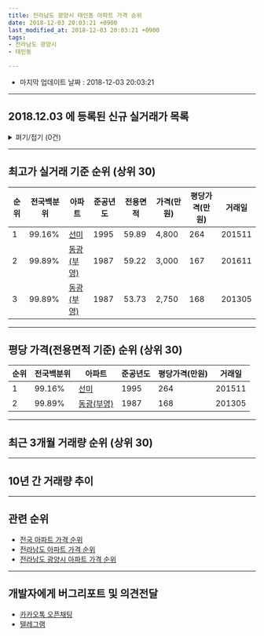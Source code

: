 ```yaml
---
title: 전라남도 광양시 태인동 아파트 가격 순위
date: 2018-12-03 20:03:21 +0900
last_modified_at: 2018-12-03 20:03:21 +0900
tags:
- 전라남도 광양시
- 태인동

---
```


* 마지막 업데이트 날짜 : 2018-12-03 20:03:21

---

## 2018.12.03 에 등록된 신규 실거래가 목록

<details>
<summary>펴기/접기 (0건)</summary>
<div markdown="1">

|아파트|전국백분위|준공년도|전용면적|가격(만원)|평당가격(만원)|거래일|
|---|---|---|---|---|---|---|
|없음|||||||


</div>
</details>

---

## 최고가 실거래 기준 순위 (상위 30)


|순위|전국백분위|아파트|준공년도|전용면적|가격(만원)|평당가격(만원)|거래일|
|---|---|---|---|---|---|---|---|
|1|99.16%|[선미](https://search.naver.com/search.naver?query=%EC%A0%84%EB%9D%BC%EB%82%A8%EB%8F%84+%EA%B4%91%EC%96%91%EC%8B%9C+%ED%83%9C%EC%9D%B8%EB%8F%99+%EC%84%A0%EB%AF%B8)|1995|59.89|4,800|264|201511|
|2|99.89%|[동광(부영)](https://search.naver.com/search.naver?query=%EC%A0%84%EB%9D%BC%EB%82%A8%EB%8F%84+%EA%B4%91%EC%96%91%EC%8B%9C+%ED%83%9C%EC%9D%B8%EB%8F%99+%EB%8F%99%EA%B4%91%28%EB%B6%80%EC%98%81%29)|1987|59.22|3,000|167|201611|
|3|99.89%|[동광(부영)](https://search.naver.com/search.naver?query=%EC%A0%84%EB%9D%BC%EB%82%A8%EB%8F%84+%EA%B4%91%EC%96%91%EC%8B%9C+%ED%83%9C%EC%9D%B8%EB%8F%99+%EB%8F%99%EA%B4%91%28%EB%B6%80%EC%98%81%29)|1987|53.73|2,750|168|201305|


---

## 평당 가격(전용면적 기준) 순위 (상위 30)


|순위|전국백분위|아파트|준공년도|평당가격(만원)|거래일|
|---|---|---|---|---|---|
|1|99.16%|[선미](https://search.naver.com/search.naver?query=%EC%A0%84%EB%9D%BC%EB%82%A8%EB%8F%84+%EA%B4%91%EC%96%91%EC%8B%9C+%ED%83%9C%EC%9D%B8%EB%8F%99+%EC%84%A0%EB%AF%B8)|1995|264|201511|
|2|99.89%|[동광(부영)](https://search.naver.com/search.naver?query=%EC%A0%84%EB%9D%BC%EB%82%A8%EB%8F%84+%EA%B4%91%EC%96%91%EC%8B%9C+%ED%83%9C%EC%9D%B8%EB%8F%99+%EB%8F%99%EA%B4%91%28%EB%B6%80%EC%98%81%29)|1987|168|201305|


---

## 최근 3개월 거래량 순위 (상위 30)


<div style="width:100%;">
    <canvas id="deal_count_ranking" height="250"></canvas>
</div>


<script>
new Chart(document.getElementById("deal_count_ranking"), {
    type: 'horizontalBar',
    data: {
        labels: ['선미', '동광(부영)'],
        datasets: [{
            label: '실거래 수',
            data: [1, 1],
            borderColor: "rgba(255, 0, 128, 1)",
            backgroundColor: "rgba(255, 0, 128, 0.5)",
            fill: false,
        }]
    },
    options: {
        responsive: true,
        title: {
            display: true,
            text: '최근 3개월 거래량 순위'
        },
        tooltips: {
            mode: 'index',
            intersect: false,
            callbacks: {
                title: function(tooltipItems, data) {
                    return "실거래 수:";
                },
                label: function(tooltipItem, data) {
                    return data.labels[tooltipItem.index] + ": " + tooltipItem.xLabel;
                }
            }
        },
        hover: {
            mode: 'nearest',
            intersect: true
        },
        scales: {
            xAxes: [{
                display: true,
                scaleLabel: {
                    display: true,
                    labelString: '실거래 수'
                },
                ticks: {
                    suggestedMin: 0,
                }
            }],
            yAxes: [{
                display: true,
                ticks: {
                    autoSkip: false,
                    callback: function(value, index, values) {
                        if (value.length > 15)
                            return value.substr(0, 13) + "...";
                        else
                            return value;
                    }
                },
                scaleLabel: {
                    display: false,
                }
            }]
        }
    }
});

</script>


---

## 10년 간 거래량 추이


<div style="width:100%;">
    <canvas id="deal_progress" height="250"></canvas>
</div>

<script>
new Chart(document.getElementById("deal_progress"), {
    type: 'line',
    data: {
        labels: ['200812','200901','200902','200903','200904','200905','200906','200907','200908','200909','200910','200911','200912','201001','201002','201003','201004','201005','201006','201007','201008','201009','201010','201011','201012','201101','201102','201103','201104','201105','201106','201107','201108','201109','201110','201111','201112','201201','201202','201203','201204','201205','201206','201207','201208','201209','201210','201211','201212','201301','201302','201303','201304','201305','201306','201307','201308','201309','201310','201311','201312','201401','201402','201403','201404','201405','201406','201407','201408','201409','201410','201411','201412','201501','201502','201503','201504','201505','201506','201507','201508','201509','201510','201511','201512','201601','201602','201603','201604','201605','201606','201607','201608','201609','201610','201611','201612','201701','201702','201703','201704','201705','201706','201707','201708','201709','201710','201711','201712','201801','201802','201803','201804','201805','201806','201807','201808','201809','201810','201811','201812'],
        datasets: [{
            label: '실거래 수',
            pointRadius: 1,
            data: [4, 2, 4, 2, 6, 5, 2, 2, 1, 2, 3, 3, 6, 2, 4, 1, 1, 0, 2, 1, 1, 0, 4, 6, 2, 1, 5, 1, 1, 1, 2, 6, 2, 1, 9, 2, 3, 0, 8, 2, 3, 6, 0, 2, 1, 0, 1, 1, 1, 6, 2, 2, 1, 1, 1, 2, 1, 1, 1, 0, 1, 0, 0, 5, 2, 2, 1, 1, 1, 2, 3, 0, 3, 1, 0, 0, 1, 1, 5, 1, 1, 2, 3, 3, 0, 0, 2, 4, 3, 1, 2, 1, 1, 0, 4, 4, 3, 2, 2, 1, 1, 1, 3, 1, 3, 2, 4, 1, 3, 2, 1, 2, 0, 0, 2, 0, 0, 1, 2, 0, 0],
            borderColor: "rgba(255, 201, 14, 1)",
            backgroundColor: "rgba(255, 201, 14, 0.5)",
            fill: true,
        }]
    },
    options: {
        responsive: true,
        title: {
            display: true,
            text: '10년간 거래량 추이'
        },
        tooltips: {
            mode: 'index',
            intersect: false,
        },
        hover: {
            mode: 'nearest',
            intersect: true
        },
        scales: {
            xAxes: [{
                display: true,
                scaleLabel: {
                    display: true,
                    labelString: '년/월'
                }
            }],
            yAxes: [{
                display: true,
                ticks: {
                    suggestedMin: 0,
                },
                scaleLabel: {
                    display: true,
                    labelString: '실거래 수'
                }
            }]
        }
    }
});

</script>


---

## 관련 순위

- [전국 아파트 가격 순위](https://inasie.github.io/apt-ranking/전국)
- [전라남도 아파트 가격 순위](https://inasie.github.io/apt-ranking/전라남도)
- [전라남도 광양시 아파트 가격 순위](https://inasie.github.io/apt-ranking/전라남도-광양시)


---

## 개발자에게 버그리포트 및 의견전달

- [카카오톡 오픈채팅](https://open.kakao.com/o/gLJUAP4)
- [텔레그램](https://t.me/inasie)

